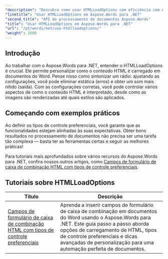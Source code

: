 ```yaml
---
"description": "Descubra como usar HTMLLoadOptions com eficiência com Aspose.Words para .NET em nosso tutorial completo. Aprenda sobre recursos, dicas e exemplos práticos."
"linktitle": "Usar HTMLLoadOptions em Aspose.Words para .NET"
"second_title": "API de processamento de documentos Aspose.Words"
"title": "Usar HTMLLoadOptions em Aspose.Words para .NET"
"url": "/pt/words/net/use-htmlloadoptions/"
"weight": 1600
---
```


## Introdução
 
Ao trabalhar com o Aspose.Words para .NET, entender o HTMLLoadOptions é crucial. Ele permite personalizar como o conteúdo HTML é carregado em documentos do Word. Pense nisso como sintonizar um rádio: ajustando as configurações, você pode eliminar estática (erros) e obter um som mais nítido (saída). Com as configurações corretas, você pode controlar vários aspectos de como o conteúdo HTML é interpretado, desde como as imagens são renderizadas até quais estilos são aplicados.  

## Começando com exemplos práticos  

Ao definir os tipos de controle preferenciais, você garante que as funcionalidades estejam alinhadas às suas expectativas. Obter bons resultados no processamento de documentos não precisa ser uma tarefa tão complexa — basta ter as ferramentas certas e seguir as melhores práticas!

Para tutoriais mais aprofundados sobre vários recursos do Aspose.Words para .NET, confira nossos outros artigos, como [Campos de formulário de caixa de combinação HTML com tipos de controle preferenciais](./html-combo-box-form-fields-with-preferred-control-types/).

 ## Tutoriais sobre HTMLLoadOptions
| Título | Descrição |
| --- | --- |
| [Campos de formulário de caixa de combinação HTML com tipos de controle preferenciais](./html-combo-box-form-fields-with-preferred-control-types/) | Aprenda a inserir campos de formulário de caixa de combinação em documentos do Word usando o Aspose.Words para .NET. Este guia passo a passo aborda opções de carregamento de HTML, tipos de controle preferenciais e dicas avançadas de personalização para uma automação perfeita de documentos. |